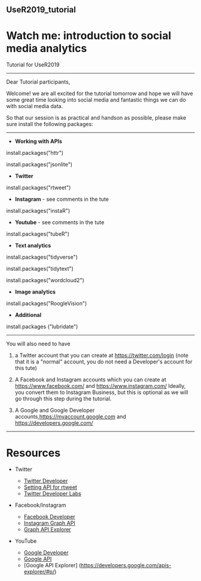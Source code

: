 ## UseR2019_tutorial

# Watch me: introduction to social media analytics

Tutorial for UseR2019
________________________
Dear Tutorial participants,

Welcome! we are all excited for the tutorial tomorrow and hope we will have some great time looking into social media and fantastic things we can do with social media data.

So that our session is as practical and handson as possible, please make sure install the following packages:

__________________________________
* **Working with APIs**

install.packages("httr")

install.packages("jsonlite")

* **Twitter**

install.packages("rtweet")

* **Instagram** - see comments in the tute

install.packages("instaR")

* **Youtube** - see comments in the tute

install.packages("tubeR")

* **Text analytics**

install.packages("tidyverse")

install.packages("tidytext")

install.packages("wordcloud2")

* **Image analytics**

install.packages("RoogleVision")

* **Additional**

install.packages ("lubridate")
__________________________________

You will also need to have 

1. a Twitter account that you can create at https://twitter.com/login (note that it is a "normal" account, you do not need a Developer's account for this tute)

2. A Facebook and Instagram accounts which you can create at https://www.facebook.com/ and https://www.instagram.com/ Ideally, you convert them to Instagram Business, but this is optional as we will go through this step during the tutorial.

3. A Google and Google Developer accounts,https://myaccount.google.com and https://developers.google.com/

__________________________________

# Resources

* Twitter
    +  [Twitter Developer](https://developer.twitter.com/en/docs/accounts-and-users/subscribe-account-activity/FAQ.html)
    + [Setting API for rtweet](https://rtweet.info/articles/auth.html)
    + [Twitter Developer Labs](https://developer.twitter.com/en/labs.html)

* Facebook/Instagram
    +  [Facebook Developer](https://developers.facebook.com/)
    +  [Instagram Graph API](https://developers.facebook.com/docs/instagram-api)
    +  [Graph API Explorer](https://developers.facebook.com/tools/explorer/)

* YouTube 
    +  [Google Developer](https://developers.google.com/)
    +  [Google API](https://developers.google.com/youtube/documentation/)
    +  [Google API Explorer] (https://developers.google.com/apis-explorer/#p/)

